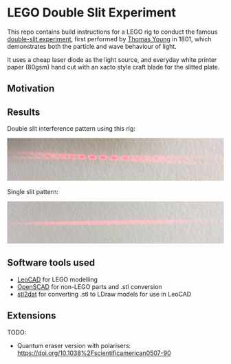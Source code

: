 # LEGO Double Slit Experiment

This repo contains build instructions for a LEGO rig to conduct the famous [double-slit experiment](https://wikipedia.org/wiki/Double-slit_experiment),
first performed by [Thomas Young](https://wikipedia.org/wiki/Thomas_Young_(scientist)) in 1801, which demonstrates both the particle and wave behaviour of light.

It uses a cheap laser diode as the light source, and everyday white printer paper (80gsm) hand cut with an xacto style craft blade for the slitted plate.


## Motivation


## Results


Double slit interference pattern using this rig:

<img alt="Double slit interference pattern" src="img/double-slit-pattern.jpg" width="600"/>

Single slit pattern:

<img alt="SIngle slit pattern" src="img/single-slit-pattern.jpg" width="600"/>

## Software tools used

* [LeoCAD](https://www.leocad.org/) for LEGO modelling
* [OpenSCAD](https://openscad.org/) for non-LEGO parts and .stl conversion
* [stl2dat](https://github.com/ondratu/stl2dat-cp) for converting .stl to LDraw models for use in LeoCAD


## Extensions
TODO:
* Quantum eraser version with polarisers: https://doi.org/10.1038%2Fscientificamerican0507-90



